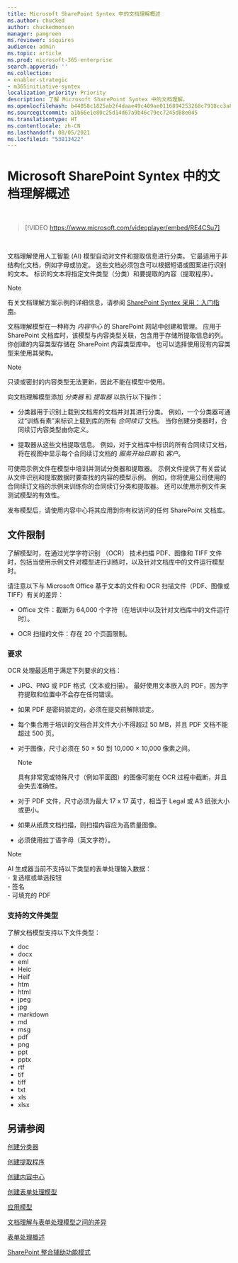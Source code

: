 ```yaml
---
title: Microsoft SharePoint Syntex 中的文档理解概述
ms.author: chucked
author: chuckedmonson
manager: pamgreen
ms.reviewer: ssquires
audience: admin
ms.topic: article
ms.prod: microsoft-365-enterprise
search.appverid: ''
ms.collection:
- enabler-strategic
- m365initiative-syntex
localization_priority: Priority
description: 了解 Microsoft SharePoint Syntex 中的文档理解。
ms.openlocfilehash: b44058c1825ab2f4daae49c409ae0116894253268c7918cc3a806ae6e685b797
ms.sourcegitcommit: a1b66e1e80c25d14d67a9b46c79ec7245d88e045
ms.translationtype: HT
ms.contentlocale: zh-CN
ms.lasthandoff: 08/05/2021
ms.locfileid: "53813422"
---
```

# <a name="document-understanding-overview-in-microsoft-sharepoint-syntex"></a>Microsoft SharePoint Syntex 中的文档理解概述


</br>

> [!VIDEO https://www.microsoft.com/videoplayer/embed/RE4CSu7] 

</br>

文档理解使用人工智能 (AI) 模型自动对文件和提取信息进行分类。 它最适用于非结构化文档，例如字母或协定。 这些文档必须包含可以根据短语或图案进行识别的文本。 标识的文本将指定文件类型（分类）和要提取的内容（提取程序）。

> [!NOTE]
> 有关文档理解方案示例的详细信息，请参阅 [SharePoint Syntex 采用：入门指南](./adoption-getstarted.md)。

文档理解模型在一种称为 *内容中心* 的 SharePoint 网站中创建和管理。 应用于 SharePoint 文档库时，该模型与内容类型关联，包含用于存储所提取信息的列。 你创建的内容类型存储在 SharePoint 内容类型库中。 也可以选择使用现有内容类型来使用其架构。

> [!NOTE]
> 只读或密封的内容类型无法更新，因此不能在模型中使用。

向文档理解模型添加 *分类器* 和 *提取器* 以执行以下操作： 

- 分类器用于识别上载到文档库的文档并对其进行分类。 例如，一个分类器可通过“训练有素”来标识上载到库的所有 *合同续订* 文档。 当你创建分类器时，合同续订内容类型由你定义。

- 提取器从这些文档提取信息。 例如，对于文档库中标识的所有合同续订文档，将在视图中显示每个合同续订文档的 *服务开始日期* 和 *客户*。 

可使用示例文件在模型中培训并测试分类器和提取器。 示例文件提供了有关尝试从文件识别和提取数据时要查找的内容的模型示例。 例如，你将使用公司使用的合同续订文档的示例来训练你的合同续订分类和提取器。 还可以使用示例文件来测试模型的有效性。

发布模型后，请使用内容中心将其应用到你有权访问的任何 SharePoint 文档库。  

## <a name="file-limitations"></a>文件限制

了解模型时，在通过光学字符识别 （OCR） 技术扫描 PDF、图像和 TIFF 文件时，包括当使用示例文件对模型进行训练时，以及针对文档库中的文件运行模型时。

请注意以下与 Microsoft Office 基于文本的文件和 OCR 扫描文件（PDF、图像或 TIFF）有关的差异：

- Office 文件：截断为 64,000 个字符（在培训中以及针对文档库中的文件运行时）。

- OCR 扫描的文件：存在 20 个页面限制。  

### <a name="requirements"></a>要求

OCR 处理最适用于满足下列要求的文档：

- JPG、PNG 或 PDF 格式（文本或扫描）。 最好使用文本嵌入的 PDF，因为字符提取和位置中不会存在任何错误。

- 如果 PDF 是密码锁定的，必须在提交前解除锁定。

- 每个集合用于培训的文档合并文件大小不得超过 50 MB，并且 PDF 文档不能超过 500 页。

- 对于图像，尺寸必须在 50 × 50 到 10,000 × 10,000 像素之间。
   > [!NOTE]
   > 具有非常宽或特殊尺寸（例如平面图）的图像可能在 OCR 过程中截断，并且会失去准确性。
 
- 对于 PDF 文件，尺寸必须为最大 17 x 17 英寸，相当于 Legal 或 A3 纸张大小或更小。

- 如果从纸质文档扫描，则扫描内容应为高质量图像。

- 必须使用拉丁语字母（英文字符）。

> [!NOTE]
> AI 生成器当前不支持以下类型的表单处理输入数据：<br>- 复选框或单选按钮<br>- 签名<br>- 可填充的 PDF

### <a name="supported-file-types"></a>支持的文件类型

了解文档模型支持以下文件类型：

- doc
- docx
- eml
- Heic
- Heif
- htm
- html
- jpeg
- jpg
- markdown
- md
- msg
- pdf
- png
- ppt
- pptx
- rtf
- tif
- tiff
- txt
- xls
- xlsx



## <a name="see-also"></a>另请参阅
[创建分类器](create-a-classifier.md)

[创建提取程序](create-an-extractor.md)

[创建内容中心](create-a-content-center.md)

[创建表单处理模型](create-a-form-processing-model.md)

[应用模型](apply-a-model.md)   

[文档理解与表单处理模型之间的差异](difference-between-document-understanding-and-form-processing-model.md)
  
[表单处理概述](form-processing-overview.md)

[SharePoint 整合辅助功能模式](accessibility-mode.md)
